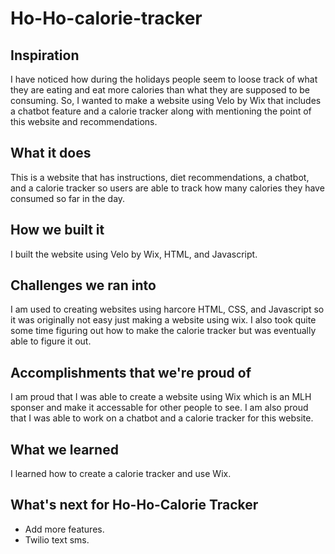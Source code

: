 # Ho-Ho-calorie-tracker
## Inspiration
I have noticed how during the holidays people seem to loose track of what they are eating and eat more calories than what they are supposed to be consuming. So, I wanted to make a website using Velo by Wix that includes a chatbot feature and a calorie tracker along with mentioning the point of this website and recommendations.

## What it does
This is a website that has instructions, diet recommendations, a chatbot, and a calorie tracker so users are able to track how many calories they have consumed so far in the day.

## How we built it
I built the website using Velo by Wix, HTML, and Javascript.

## Challenges we ran into
I am used to creating websites using harcore HTML, CSS, and Javascript so it was originally not easy just making a website using wix. I also took quite some time figuring out how to make the calorie tracker but was eventually able to figure it out.

## Accomplishments that we're proud of
I am proud that I was able to create a website using Wix which is an MLH sponser and make it accessable for other people to see. I am also proud that I was able to work on a chatbot and a calorie tracker for this website.

## What we learned
I learned how to create a calorie tracker and use Wix.

## What's next for Ho-Ho-Calorie Tracker
- Add more features.
- Twilio text sms.
